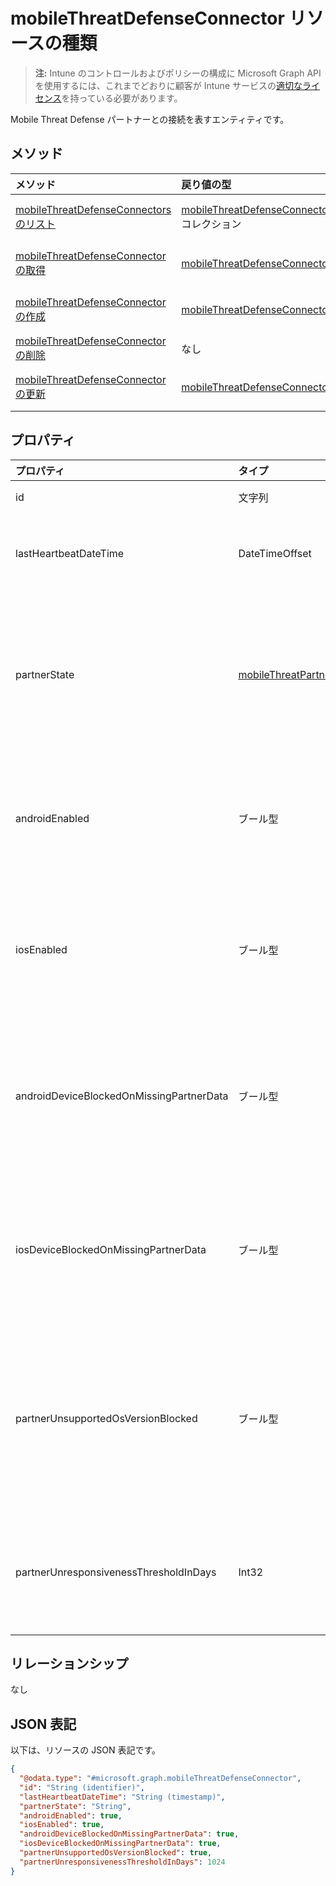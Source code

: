 # <a name="mobilethreatdefenseconnector-resource-type"></a>mobileThreatDefenseConnector リソースの種類

> **注:** Intune のコントロールおよびポリシーの構成に Microsoft Graph API を使用するには、これまでどおりに顧客が Intune サービスの[適切なライセンス](https://go.microsoft.com/fwlink/?linkid=839381)を持っている必要があります。

Mobile Threat Defense パートナーとの接続を表すエンティティです。
## <a name="methods"></a>メソッド
|メソッド|戻り値の型|説明|
|:---|:---|:---|
|[mobileThreatDefenseConnectors のリスト](../api/intune_onboarding_mobilethreatdefenseconnector_list.md)|[mobileThreatDefenseConnector](../resources/intune_onboarding_mobilethreatdefenseconnector.md) コレクション|[mobileThreatDefenseConnector](../resources/intune_onboarding_mobilethreatdefenseconnector.md) オブジェクトのプロパティとリレーションシップをリストします。|
|[mobileThreatDefenseConnector の取得](../api/intune_onboarding_mobilethreatdefenseconnector_get.md)|[mobileThreatDefenseConnector](../resources/intune_onboarding_mobilethreatdefenseconnector.md)|[mobileThreatDefenseConnector](../resources/intune_onboarding_mobilethreatdefenseconnector.md) オブジェクトのプロパティとリレーションシップを読み取ります。|
|[mobileThreatDefenseConnector の作成](../api/intune_onboarding_mobilethreatdefenseconnector_create.md)|[mobileThreatDefenseConnector](../resources/intune_onboarding_mobilethreatdefenseconnector.md)|新しい [mobileThreatDefenseConnector](../resources/intune_onboarding_mobilethreatdefenseconnector.md) オブジェクトを作成します。|
|[mobileThreatDefenseConnector の削除](../api/intune_onboarding_mobilethreatdefenseconnector_delete.md)|なし|[mobileThreatDefenseConnector](../resources/intune_onboarding_mobilethreatdefenseconnector.md) を削除します。|
|[mobileThreatDefenseConnector の更新](../api/intune_onboarding_mobilethreatdefenseconnector_update.md)|[mobileThreatDefenseConnector](../resources/intune_onboarding_mobilethreatdefenseconnector.md)|[mobileThreatDefenseConnector](../resources/intune_onboarding_mobilethreatdefenseconnector.md) オブジェクトのプロパティを更新します。|

## <a name="properties"></a>プロパティ
|プロパティ|タイプ|説明|
|:---|:---|:---|
|id|文字列|まだ文書化されていません|
|lastHeartbeatDateTime|DateTimeOffset|データ同期パートナーから受信した最後のハートビートの日時|
|partnerState|[mobileThreatPartnerTenantState](../resources/intune_onboarding_mobilethreatpartnertenantstate.md)|このアカウントのデータの同期パートナーの状態です。 指定できる値は、`unavailable`、`available`、`enabled`、`unresponsive` です。|
|androidEnabled|ブール型|Android において、準拠評価時にデータ同期パートナーからのデータを使用するかどうかを設定します|
|iosEnabled|ブール型|IOS において、準拠評価時にデータ同期パートナーからのデータを使用するかどうかを取得または設定します|
|androidDeviceBlockedOnMissingPartnerData|ブール型|Android において、デバイスを準拠させる前に Intune がデータ同期パートナーからデータを受信する必要があるかどうかを設定します|
|iosDeviceBlockedOnMissingPartnerData|ブール型|IOS において、デバイスを準拠させる前に Intune がデータ同期パートナーからデータを受信する必要があるかどうかを設定します|
|partnerUnsupportedOsVersionBlocked|ブール型|データ同期パートナーの最小バージョンの要件を満たさない、有効なプラットフォーム上のデバイスをブロックするかどうかを取得または設定します|
|partnerUnresponsivenessThresholdInDays|Int32|このパートナー統合に関する、テナントごとの無応答への許容日数の取得または設定を行います|

## <a name="relationships"></a>リレーションシップ
なし
## <a name="json-representation"></a>JSON 表記
以下は、リソースの JSON 表記です。
<!--{
  "blockType": "resource",
  "keyProperty": "id",
  "baseType": "microsoft.graph.entity",
  "@odata.type": "microsoft.graph.mobileThreatDefenseConnector"
}-->
``` json
{
  "@odata.type": "#microsoft.graph.mobileThreatDefenseConnector",
  "id": "String (identifier)",
  "lastHeartbeatDateTime": "String (timestamp)",
  "partnerState": "String",
  "androidEnabled": true,
  "iosEnabled": true,
  "androidDeviceBlockedOnMissingPartnerData": true,
  "iosDeviceBlockedOnMissingPartnerData": true,
  "partnerUnsupportedOsVersionBlocked": true,
  "partnerUnresponsivenessThresholdInDays": 1024
}
```



